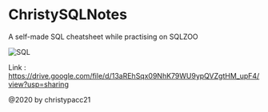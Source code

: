 # ChristySQLNotes

A self-made SQL cheatsheet while practising on SQLZOO 

![SQL](https://user-images.githubusercontent.com/39030414/94695823-f6fa1a00-0368-11eb-855c-6d8c31706bbe.png)


Link : https://drive.google.com/file/d/13aREhSqx09NhK79WU9ypQVZgtHM_upF4/view?usp=sharing

@2020 by christypacc21
